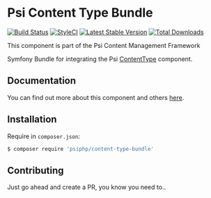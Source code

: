 # Psi Content Type Bundle

[![Build Status](https://travis-ci.org/psiphp/content-type-bundle.svg?branch=master)](https://travis-ci.org/psiphp/content-type-bundle)
[![StyleCI](https://styleci.io/repos/63088910/shield)](https://styleci.io/repos/63088910)
[![Latest Stable Version](https://poser.pugx.org/psiphp/content-type-bundle/version.png)](https://packagist.org/packages/psiphp/content-type-bundle)
[![Total Downloads](https://poser.pugx.org/psiphp/content-type/d/total.png)](https://packagist.org/packages/psiphp/content-type-bundle)

This component is part of the Psi Content Management Framework

Symfony Bundle for integrating the Psi [ContentType](https://github.com/psiphp/content-type) component.

## Documentation

You can find out more about this component and others
[here](https://psiphp.readthedocs.io/en/latest/components/content-type-bundle/docs/index.html).

## Installation

Require in `composer.json`:

```bash
$ composer require 'psiphp/content-type-bundle'
```

## Contributing

Just go ahead and create a PR, you know you need to..
